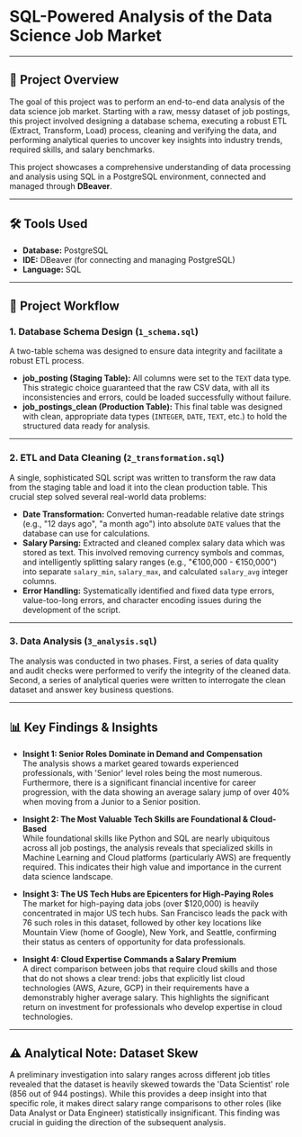 # SQL-Powered Analysis of the Data Science Job Market

---

## 📌 Project Overview
The goal of this project was to perform an end-to-end data analysis of the data science job market. Starting with a raw, messy dataset of job postings, this project involved designing a database schema, executing a robust ETL (Extract, Transform, Load) process, cleaning and verifying the data, and performing analytical queries to uncover key insights into industry trends, required skills, and salary benchmarks.  

This project showcases a comprehensive understanding of data processing and analysis using SQL in a PostgreSQL environment, connected and managed through **DBeaver**.

---

## 🛠 Tools Used
- **Database:** PostgreSQL  
- **IDE:** DBeaver (for connecting and managing PostgreSQL)  
- **Language:** SQL  

---

## 🔄 Project Workflow

### 1. Database Schema Design (`1_schema.sql`)
A two-table schema was designed to ensure data integrity and facilitate a robust ETL process.  

- **job_posting (Staging Table):** All columns were set to the `TEXT` data type. This strategic choice guaranteed that the raw CSV data, with all its inconsistencies and errors, could be loaded successfully without failure.  
- **job_postings_clean (Production Table):** This final table was designed with clean, appropriate data types (`INTEGER`, `DATE`, `TEXT`, etc.) to hold the structured data ready for analysis.  

---

### 2. ETL and Data Cleaning (`2_transformation.sql`)
A single, sophisticated SQL script was written to transform the raw data from the staging table and load it into the clean production table. This crucial step solved several real-world data problems:  

- **Date Transformation:** Converted human-readable relative date strings (e.g., "12 days ago", "a month ago") into absolute `DATE` values that the database can use for calculations.  
- **Salary Parsing:** Extracted and cleaned complex salary data which was stored as text. This involved removing currency symbols and commas, and intelligently splitting salary ranges (e.g., "€100,000 - €150,000") into separate `salary_min`, `salary_max`, and calculated `salary_avg` integer columns.  
- **Error Handling:** Systematically identified and fixed data type errors, value-too-long errors, and character encoding issues during the development of the script.  

---

### 3. Data Analysis (`3_analysis.sql`)
The analysis was conducted in two phases. First, a series of data quality and audit checks were performed to verify the integrity of the cleaned data. Second, a series of analytical queries were written to interrogate the clean dataset and answer key business questions.  

---

## 📊 Key Findings & Insights

- **Insight 1: Senior Roles Dominate in Demand and Compensation**  
  The analysis shows a market geared towards experienced professionals, with 'Senior' level roles being the most numerous. Furthermore, there is a significant financial incentive for career progression, with the data showing an average salary jump of over 40% when moving from a Junior to a Senior position.  

- **Insight 2: The Most Valuable Tech Skills are Foundational & Cloud-Based**  
  While foundational skills like Python and SQL are nearly ubiquitous across all job postings, the analysis reveals that specialized skills in Machine Learning and Cloud platforms (particularly AWS) are frequently required. This indicates their high value and importance in the current data science landscape.  

- **Insight 3: The US Tech Hubs are Epicenters for High-Paying Roles**  
  The market for high-paying data jobs (over $120,000) is heavily concentrated in major US tech hubs. San Francisco leads the pack with 76 such roles in this dataset, followed by other key locations like Mountain View (home of Google), New York, and Seattle, confirming their status as centers of opportunity for data professionals.  

- **Insight 4: Cloud Expertise Commands a Salary Premium**  
  A direct comparison between jobs that require cloud skills and those that do not shows a clear trend: jobs that explicitly list cloud technologies (AWS, Azure, GCP) in their requirements have a demonstrably higher average salary. This highlights the significant return on investment for professionals who develop expertise in cloud technologies.  

---

## ⚠️ Analytical Note: Dataset Skew
A preliminary investigation into salary ranges across different job titles revealed that the dataset is heavily skewed towards the 'Data Scientist' role (856 out of 944 postings). While this provides a deep insight into that specific role, it makes direct salary range comparisons to other roles (like Data Analyst or Data Engineer) statistically insignificant. This finding was crucial in guiding the direction of the subsequent analysis.  
